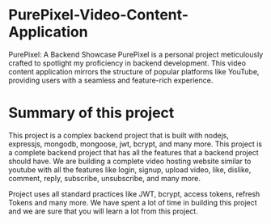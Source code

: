 # PurePixel-Video-Content-Application
PurePixel: A Backend Showcase PurePixel is a personal project meticulously crafted to spotlight my proficiency in backend development. This video content application mirrors the structure of popular platforms like YouTube, providing users with a seamless and feature-rich experience.

# Summary of this project

This project is a complex backend project that is built with nodejs, expressjs, mongodb, mongoose, jwt, bcrypt, and many more. This project is a complete backend project that has all the features that a backend project should have. We are building a complete video hosting website similar to youtube with all the features like login, signup, upload video, like, dislike, comment, reply, subscribe, unsubscribe, and many more.

Project uses all standard practices like JWT, bcrypt, access tokens, refresh Tokens and many more. We have spent a lot of time in building this project and we are sure that you will learn a lot from this project.
